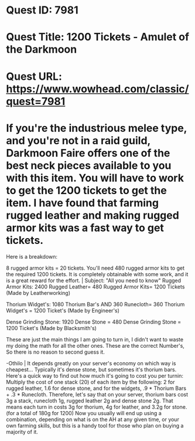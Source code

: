 # Quest ID: 7981
# Quest Title: 1200 Tickets - Amulet of the Darkmoon
# Quest URL: https://www.wowhead.com/classic/quest=7981
# If you're the industrious melee type, and you're not in a raid guild, Darkmoon Faire offers one of the best neck pieces available to you with this item. You will have to work to get the 1200 tickets to get the item. I have found that farming rugged leather and making rugged armor kits was a fast way to get tickets.

Here is a breakdown:

8 rugged armor kits = 20 tickets.
You'll need 480 rugged armor kits to get the required 1200 tickets. It is completely obtainable with some work, and it is a great reward for the effort. | Subject: "All you need to know"
Rugged Armor Kits:
2400 Rugged Leather= 480 Rugged Armor Kits= 1200 Tickets
(Made by Leatherworking)

Thorium Widget's:
1080 Thorium Bar's AND 360 Runecloth= 360 Thorium Widget's =
1200 Ticket's
(Made by Engineer's)

Dense Grinding Stone:
1920 Dense Stone = 480 Dense Grinding Stone = 1200 Ticket's
(Made by Blacksmith's)

These are just the main things I am going to turn in, I didn't want to waste my doing the math for all the other ones. These are the correct Number's, So there is no reason to second guess it.

-Othilo | It depends greatly on your server's economy on which way is cheapest... Typically it's dense stone, but sometimes it's thorium bars.
Here's a quick way to find out how much it's going to cost you per turnin:
Multiply the cost of one stack (20) of each item by the following: 2 for rugged leather, 1.6 for dense stone, and for the widgets, .9 * Thorium Bars + .3 * Runecloth.
Therefore, let's say that on your server, thorium bars cost 3g a stack, runecloth 1g, rugged leather 2g and dense stone 2g.
That means each turn in costs 3g for thorium, 4g for leather, and 3.2g for stone. (for a total of 180g for 1200)
Now you usually will end up using a combination, depending on what is on the AH at any given time, or your own farming skills, but this is a handy tool for those who plan on buying a majority of it.